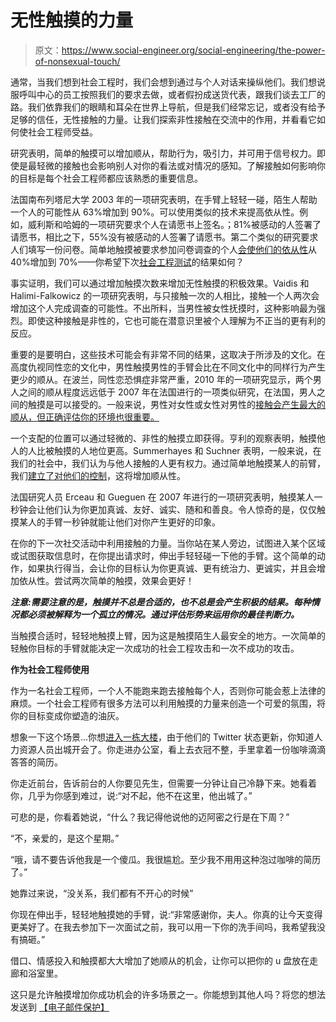 # 无性触摸的力量

> 原文：<https://www.social-engineer.org/social-engineering/the-power-of-nonsexual-touch/>

通常，当我们想到社会工程时，我们会想到通过与个人对话来操纵他们。我们想说服呼叫中心的员工按照我们的要求去做，或者假扮成送货代表，跟我们谈去工厂的路。我们依靠我们的眼睛和耳朵在世界上导航，但是我们经常忘记，或者没有给予足够的信任，无性接触的力量。让我们探索非性接触在交流中的作用，并看看它如何使社会工程师受益。

研究表明，简单的触摸可以增加顺从，帮助行为，吸引力，并可用于信号权力。即使是最轻微的接触也会影响别人对你的看法或对情况的感知。了解接触如何影响你的目标是每个社会工程师都应该熟悉的重要信息。

法国南布列塔尼大学 2003 年的一项研究表明，在手臂上轻轻一碰，陌生人帮助一个人的可能性从 63%增加到 90%。可以使用类似的技术来提高依从性。例如，威利斯和哈姆的一项研究要求个人在请愿书上签名。；81%被感动的人签署了请愿书，相比之下，55%没有被感动的人签署了请愿书。第二个类似的研究要求人们填写一份问卷。简单地触摸被要求参加问卷调查的个人[会使他们的依从性](http://www.springerlink.com/content/q2v6l6526252g04j/ "Compliance for Social Engineers")从 40%增加到 70%——你希望下次[社会工程测试](https://www.social-engineer.com/social-engineer-pentesting/)的结果如何？

事实证明，我们可以通过增加触摸次数来增加无性触摸的积极效果。Vaidis 和 Halimi-Falkowicz 的一项研究表明，与只接触一次的人相比，接触一个人两次会增加这个人完成调查的可能性。不出所料，当男性被女性抚摸时，这种影响最为强烈。即使这种接触是非性的，它也可能在潜意识里被个人理解为不正当的更有利的反应。

重要的是要明白，这些技术可能会有非常不同的结果，这取决于所涉及的文化。在高度仇视同性恋的文化中，男性触摸男性的手臂会比在不同文化中的同样行为产生更少的顺从。在波兰，同性恋恐惧症非常严重，2010 年的一项研究显示，两个男人之间的顺从程度远远低于 2007 年在法国进行的一项类似研究，在法国，男人之间的触摸是可以接受的。一般来说，男性对女性或女性对男性的[接触会产生最大的顺从，但正确评估你的环境也很重要。](http://nicolas.gueguen.free.fr/Articles/SBP2010a.pdf "Male to Female")

一个支配的位置可以通过轻微的、非性的触摸立即获得。亨利的观察表明，触摸他人的人比被触摸的人地位更高。Summerhayes 和 Suchner 表明，一般来说，在我们的社会中，我们认为与他人接触的人更有权力。通过简单地触摸某人的前臂，我们[建立了对他们的控制](http://www.springerlink.com/content/u18x417626x4v143/ "Establish Dominance")，这将增加顺从性。

法国研究人员 Erceau 和 Gueguen 在 2007 年进行的一项研究表明，触摸某人一秒钟会让他们认为你更加真诚、友好、诚实、随和和善良。令人惊奇的是，仅仅触摸某人的手臂一秒钟就能让他们对你产生更好的印象。

在你的下一次社交活动中利用接触的力量。当你站在某人旁边，试图进入某个区域或试图获取信息时，在你提出请求时，伸出手轻轻碰一下他的手臂。这个简单的动作，如果执行得当，会让你的目标认为你更真诚、更有统治力、更诚实，并且会增加依从性。尝试两次简单的触摸，效果会更好！

***注意:需要注意的是，触摸并不总是合适的，也不总是会产生积极的结果。每种情况都必须被解释为一个孤立的情况。通过评估形势来运用你的最佳判断力。***

当触摸合适时，轻轻地触摸上臂，因为这是触摸陌生人最安全的地方。一次简单的轻触你目标的手臂就能决定一次成功的社会工程攻击和一次不成功的攻击。

**作为社会工程师使用**

作为一名社会工程师，一个人不能跑来跑去接触每个人，否则你可能会惹上法律的麻烦。一个社会工程师有很多方法可以利用触摸的力量来创造一个可爱的氛围，将你的目标变成你塑造的油灰。

想象一下这个场景…你想[进入一栋大楼](https://www.social-engineer.com/social-engineer-training/ "How to Gain Acess")，由于他们的 Twitter 状态更新，你知道人力资源人员出城开会了。你走进办公室，看上去衣冠不整，手里拿着一份咖啡滴滴答答的简历。

你走近前台，告诉前台的人你要见先生，但需要一分钟让自己冷静下来。她看着你，几乎为你感到难过，说:“对不起，他不在这里，他出城了。”

可悲的是，你看着她说，“什么？我记得他说他的迈阿密之行是在下周？”

“不，亲爱的，是这个星期。”

“哦，请不要告诉他我是一个傻瓜。我很尴尬。至少我不用用这种泡过咖啡的简历了。”

她靠过来说，“没关系，我们都有不开心的时候”

你现在伸出手，轻轻地触摸她的手臂，说:“非常感谢你，夫人。你真的让今天变得更美好了。在我去参加下一次面试之前，我可以用一下你的洗手间吗，我希望我没有搞砸。”

借口、情感投入和触摸都大大增加了她顺从的机会，让你可以把你的 u 盘放在走廊和浴室里。

这只是允许触摸增加你成功机会的许多场景之一。你能想到其他人吗？将您的想法发送到 [【电子邮件保护】](/cdn-cgi/l/email-protection#0e6d61607a7c676c7b7a6b4e7d616d676f62236b606967606b6b7c20617c69)